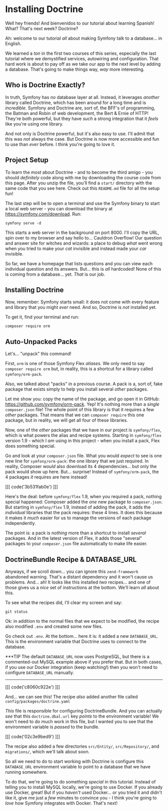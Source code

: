 # Installing Doctrine

Well hey friends! And bienvenidos to our tutorial about learning Spanish! What?
That's next week? Doctrine?

Ah: welcome to our tutorial *all* about making Symfony talk to a database... in
English.

We learned a *ton* in the first two courses of this series, especially the last
tutorial where we demystified services, autowiring and configuration. That hard
work is about to pay off as we take our app to the next level by adding a
database. That's going to make things way, *way* more interesting.

## Who is Doctrine Exactly?

In truth, Symfony has *no* database layer at all. Instead, it
leverages *another* library called Doctrine, which has been around for a long time
and is *incredible*. Symfony and Doctrine are, sort of, the BFF's of
programming, the Batman and Robin of web development, the Bert & Ernie of HTTP!
They're both powerful, but they have *such* a strong integration that it *feels*
like you're using one library.

And not only is Doctrine powerful, but it's also easy to use. I'll admit that this
was *not* always the case. But Doctrine is now more accessible and fun to use
than *ever* before. I think you're going to love it.

## Project Setup

To learn the *most* about Doctrine - and to become the third amigo - you should
*definitely* code along with me by downloading the course code from this page.
After you unzip the file, you'll find a `start/` directory with the same code
that you see here. Check out this `README.md` file for all the setup fun!

The last step will be to open a terminal and use the Symfony binary to start a
local web server - you can download the binary at https://symfony.com/download.
Run:

```terminal
symfony serve -d
```

This starts a web server in the background on port 8000. I'll copy the URL, spin
over to my browser and say hello to... Cauldron Overflow! Our question and
answer site for witches and wizards: a place to debug *what* went wrong when you
tried to make your *cat* invisible and instead made your *car* invisible.

So far, we have a homepage that lists questions and you can view each individual
question and its answers. But... this is *all* hardcoded! None of this is coming
from a database... yet. *That* is our job.

## Installing Doctrine

Now, remember: Symfony starts small: it does not come with every feature and
library that you might *ever* need. And so, Doctrine is *not* installed yet.

To get it, find your terminal and run:

```terminal
composer require orm
```

## Auto-Unpacked Packs

Let's... "unpack" this command!

First, `orm` is one of those Symfony Flex *aliases*. We
only need to say `composer require orm` but, in reality, this is a shortcut
for a library called `symfony/orm-pack`.

Also, we talked about "packs" in a previous course. A pack is a, sort of, fake
package that exists simply to help you install several *other* packages.

Let me show you: copy the name of the package, and go open it in GitHub:
https://github.com/symfony/orm-pack. Yep! It's nothing more than a *single*
`composer.json` file! The whole point of this library is that it requires a few
*other* packages. That means that we can `composer require` this one package, but
in reality, we will get all four of these libraries.

Now, one of the *other* packages that we have in our project is `symfony/flex`,
which is what powers the alias and recipe systems. Starting in `symfony/flex`
version 1.9 - which I *am* using in this project - when you install a pack, Flex
does something special.

Go and look at your `composer.json` file. What you would *expect* to see is one
new line for `symfony/orm-pack`: the one library that we just required. In reality,
Composer *would* also download its 4 dependencies... but only the pack would show
up here. But... surprise! Instead of `symfony/orm-pack`, the 4 packages *it*
requires are here instead!

[[[ code('3b531fab0e') ]]]

Here's the deal: before `symfony/flex` 1.9, when you required a pack, nothing
special happened: Composer added the *one* new package to `composer.json`. But
starting in `symfony/flex` 1.9, instead of adding the pack, it adds the
*individual* libraries that the pack requires: these 4 lines. It does this because
it makes it *much* easier for us to manage the versions of each package independently.

The point is: a pack is *nothing* more than a shortcut to install *several* packages.
And in the latest version of Flex, it adds those "several" packages to your
`composer.json` file automatically to make life easier.

## DoctrineBundle Recipe & DATABASE_URL

Anyways, if we scroll down... you can ignore this `zend-framework` abandoned warning.
That's a distant dependency and it won't cause us problems. And... ah! It looks
like this installed *two* recipes... and one of those gives us a *nice* set
of instructions at the bottom. We'll learn *all* about this.

To see what the recipes did, I'll clear my screen and say:

```terminal
git status
```

Ok: in addition to the normal files that we expect to be modified, the recipe
also modified `.env` and created some *new* files.

Go check out `.env`. At the bottom... here it is: it added a new `DATABASE_URL`.
This is the environment variable that Doctrine uses to connect to the database.

***TIP
The default `DATABASE_URL` now uses PostgreSQL, but there is a commented-out
MySQL example above if you prefer that. But in both cases, if you use our Docker
integration (keep watching!) then you won't need to configure `DATABASE_URL` manually.
***

[[[ code('c8060c922e') ]]]

And... we can see this! The recipe *also* added another file called
`config/packages/doctrine.yaml`

*This* file is responsible for configuring DoctrineBundle. And you can actually
*see* that this `doctrine.dbal.url` key *points* to the environment variable! We
won't need to do much work in this file, but I wanted you to see that the environment
variable is *passed* to the bundle.

[[[ code('02c3e9bed9') ]]]

The recipe also added a few directories `src/Entity/`, `src/Repository/`,
and `migrations/`, which we'll talk about soon.

So all we need to do to start working with Doctrine is configure this
`DATABASE_URL` environment variable to point to a database that we have running
somewhere.

To do that, we're going to do something *special* in this tutorial. Instead of
telling you to install MySQL locally, we're going to use Docker. If you already
use Docker, great! But if you *haven't* used Docker... or you tried it
and didn't like it, give me just a *few* minutes to convince you - I
think you're going to *love* how Symfony integrates with Docker. That's next!
